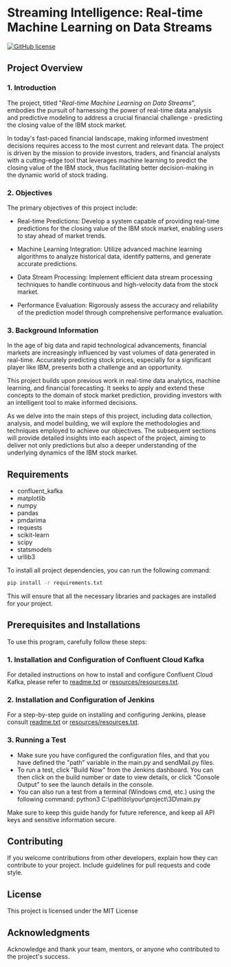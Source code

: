 # Streaming Intelligence: Real-time Machine Learning on Data Streams

[![GitHub license](https://img.shields.io/badge/license-MIT-blue.svg)](https://github.com/AGMach7/real-time_ml_on_data_streams/blob/main/LICENSE)

## Project Overview

### 1. Introduction

The project, titled "*Real-time Machine Learning on Data Streams*", embodies the pursuit of harnessing the power of real-time data analysis and predictive modeling to address a crucial financial challenge - predicting the closing value of the IBM stock market.

In today's fast-paced financial landscape, making informed investment decisions requires access to the most current and relevant data. The project is driven by the mission to provide investors, traders, and financial analysts with a cutting-edge tool that leverages machine learning to predict the closing value of the IBM stock, thus facilitating better decision-making in the dynamic world of stock trading.

### 2. Objectives

The primary objectives of this project include:

- Real-time Predictions: Develop a system capable of providing real-time predictions for the closing value of the IBM stock market, enabling users to stay ahead of market trends.

- Machine Learning Integration: Utilize advanced machine learning algorithms to analyze historical data, identify patterns, and generate accurate predictions.

- Data Stream Processing: Implement efficient data stream processing techniques to handle continuous and high-velocity data from the stock market.

- Performance Evaluation: Rigorously assess the accuracy and reliability of the prediction model through comprehensive performance evaluation.

### 3. Background Information

In the age of big data and rapid technological advancements, financial markets are increasingly influenced by vast volumes of data generated in real-time. Accurately predicting stock prices, especially for a significant player like IBM, presents both a challenge and an opportunity.

This project builds upon previous work in real-time data analytics, machine learning, and financial forecasting. It seeks to apply and extend these concepts to the domain of stock market prediction, providing investors with an intelligent tool to make informed decisions.

As we delve into the main steps of this project, including data collection, analysis, and model building, we will explore the methodologies and techniques employed to achieve our objectives. The subsequent sections will provide detailed insights into each aspect of the project, aiming to deliver not only predictions but also a deeper understanding of the underlying dynamics of the IBM stock market.

## Requirements

- confluent_kafka
- matplotlib
- numpy
- pandas
- pmdarima
- requests
- scikit-learn
- scipy
- statsmodels
- urllib3

To install all project dependencies, you can run the following command:

```bash
pip install -r requirements.txt
```

This will ensure that all the necessary libraries and packages are installed for your project.

## Prerequisites and Installations

To use this program, carefully follow these steps:

### 1. Installation and Configuration of Confluent Cloud Kafka

For detailed instructions on how to install and configure Confluent Cloud Kafka, please refer to [readme.txt](readme.txt) or [resources/resources.txt](resources/resources.txt).

### 2. Installation and Configuration of Jenkins

For a step-by-step guide on installing and configuring Jenkins, please consult [readme.txt](readme.txt) or [resources/resources.txt](resources/resources.txt).

### 3. Running a Test

- Make sure you have configured the configuration files, and that you have defined the "path" variable in the main.py and sendMail.py files.
- To run a test, click "Build Now" from the Jenkins dashboard. You can then click on the build number or date to view details, or click "Console Output" to see the launch details in the console.
- You can also run a test from a terminal (Windows cmd, etc.) using the following command:
   python3 C:\path\to\your\project\3D\main.py

Make sure to keep this guide handy for future reference, and keep all API keys and sensitive information secure.

## Contributing

If you welcome contributions from other developers, explain how they can contribute to your project. Include guidelines for pull requests and code style.

## License

This project is licensed under the MIT License

## Acknowledgments

Acknowledge and thank your team, mentors, or anyone who contributed to the project's success.
